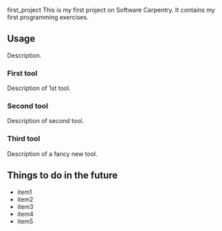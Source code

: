  first_project
This is my first project on Software Carpentry.
It contains my first programming exercises.

## Usage
Description.

### First tool
Description of 1st tool.

### Second tool
Description of second tool.

### Third tool
Description of a fancy new tool.

## Things to do in the future

- item1
- item2
- item3
- item4
- item5
